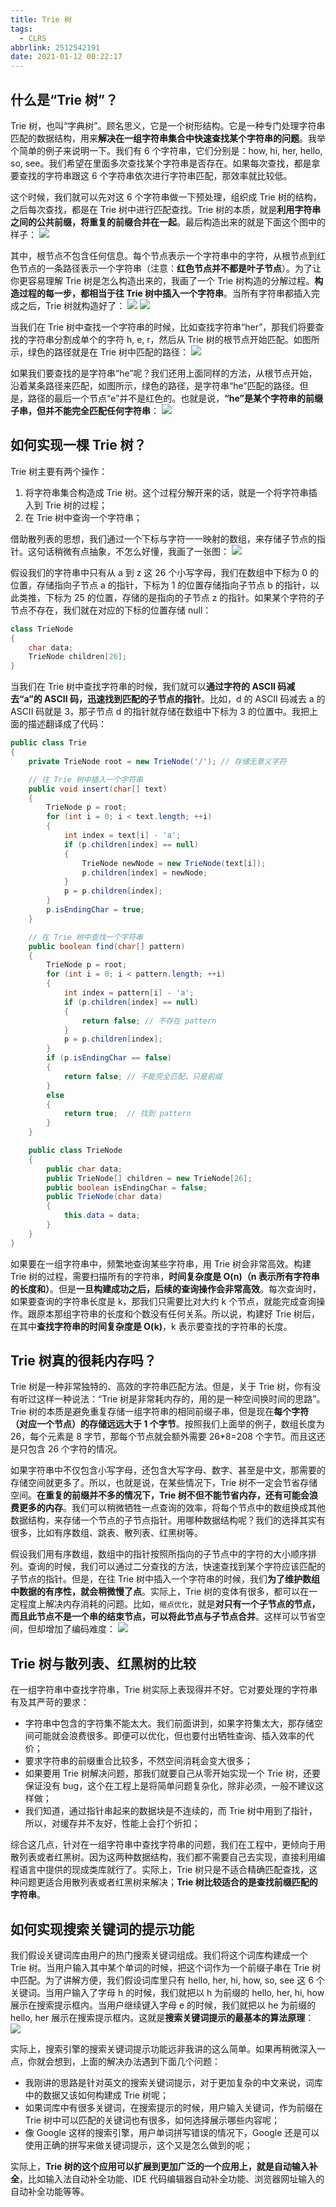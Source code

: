 ```yaml
---
title: Trie 树
tags:
  - CLRS
abbrlink: 2512542191
date: 2021-01-12 00:22:17
---
```

## 什么是“Trie 树”？
Trie 树，也叫“字典树”。顾名思义，它是一个树形结构。它是一种专门处理字符串匹配的数据结构，用来**解决在一组字符串集合中快速查找某个字符串的问题**。我举个简单的例子来说明一下。我们有 6 个字符串，它们分别是：how, hi, her, hello, so, see。我们希望在里面多次查找某个字符串是否存在。如果每次查找，都是拿要查找的字符串跟这 6 个字符串依次进行字符串匹配，那效率就比较低。

这个时候，我们就可以先对这 6 个字符串做一下预处理，组织成 Trie 树的结构，之后每次查找，都是在 Trie 树中进行匹配查找。Trie 树的本质，就是**利用字符串之间的公共前缀，将重复的前缀合并在一起**。最后构造出来的就是下面这个图中的样子：
![](https://raw.githubusercontent.com/necusjz/p/master/CLRS/geek/208.png)
<!--more-->

其中，根节点不包含任何信息。每个节点表示一个字符串中的字符，从根节点到红色节点的一条路径表示一个字符串（注意：**红色节点并不都是叶子节点**）。为了让你更容易理解 Trie 树是怎么构造出来的，我画了一个 Trie 树构造的分解过程。**构造过程的每一步，都相当于往 Trie 树中插入一个字符串**。当所有字符串都插入完成之后，Trie 树就构造好了：
![](https://raw.githubusercontent.com/necusjz/p/master/CLRS/geek/209.png)
![](https://raw.githubusercontent.com/necusjz/p/master/CLRS/geek/210.png)

当我们在 Trie 树中查找一个字符串的时候，比如查找字符串“her”，那我们将要查找的字符串分割成单个的字符 h, e, r，然后从 Trie 树的根节点开始匹配。如图所示，绿色的路径就是在 Trie 树中匹配的路径：
![](https://raw.githubusercontent.com/necusjz/p/master/CLRS/geek/211.png)

如果我们要查找的是字符串“he”呢？我们还用上面同样的方法，从根节点开始，沿着某条路径来匹配，如图所示，绿色的路径，是字符串“he”匹配的路径。但是，路径的最后一个节点“e”并不是红色的。也就是说，**“he”是某个字符串的前缀子串，但并不能完全匹配任何字符串**：
![](https://raw.githubusercontent.com/necusjz/p/master/CLRS/geek/212.png)

## 如何实现一棵 Trie 树？
Trie 树主要有两个操作：
1. 将字符串集合构造成 Trie 树。这个过程分解开来的话，就是一个将字符串插入到 Trie 树的过程；
2. 在 Trie 树中查询一个字符串；

借助散列表的思想，我们通过一个下标与字符一一映射的数组，来存储子节点的指针。这句话稍微有点抽象，不怎么好懂，我画了一张图：
![](https://raw.githubusercontent.com/necusjz/p/master/CLRS/geek/213.png)

假设我们的字符串中只有从 a 到 z 这 26 个小写字母，我们在数组中下标为 0 的位置，存储指向子节点 a 的指针，下标为 1 的位置存储指向子节点 b 的指针，以此类推，下标为 25 的位置，存储的是指向的子节点 z 的指针。如果某个字符的子节点不存在，我们就在对应的下标的位置存储 null：
```java
class TrieNode 
{
    char data;
    TrieNode children[26];
}
```

当我们在 Trie 树中查找字符串的时候，我们就可以**通过字符的 ASCII 码减去“a”的 ASCII 码，迅速找到匹配的子节点的指针**。比如，d 的 ASCII 码减去 a 的 ASCII 码就是 3，那子节点 d 的指针就存储在数组中下标为 3 的位置中。我把上面的描述翻译成了代码：
```java
public class Trie 
{
    private TrieNode root = new TrieNode('/'); // 存储无意义字符

    // 往 Trie 树中插入一个字符串
    public void insert(char[] text) 
    {
        TrieNode p = root;
        for (int i = 0; i < text.length; ++i) 
        {
            int index = text[i] - 'a';
            if (p.children[index] == null) 
            {
                TrieNode newNode = new TrieNode(text[i]);
                p.children[index] = newNode;
            }
            p = p.children[index];
        }
        p.isEndingChar = true;
    }

    // 在 Trie 树中查找一个字符串
    public boolean find(char[] pattern) 
    {
        TrieNode p = root;
        for (int i = 0; i < pattern.length; ++i) 
        {
            int index = pattern[i] - 'a';
            if (p.children[index] == null) 
            {
                return false; // 不存在 pattern
            }
            p = p.children[index];
        }
        if (p.isEndingChar == false)
        {
            return false; // 不能完全匹配，只是前缀
        }
        else 
        {
            return true;  // 找到 pattern
        }
    }

    public class TrieNode 
    {
        public char data;
        public TrieNode[] children = new TrieNode[26];
        public boolean isEndingChar = false;
        public TrieNode(char data) 
        {
            this.data = data;
        }
    }
}
```

如果要在一组字符串中，频繁地查询某些字符串，用 Trie 树会非常高效。构建 Trie 树的过程，需要扫描所有的字符串，**时间复杂度是 O(n)（n 表示所有字符串的长度和）**。但是**一旦构建成功之后，后续的查询操作会非常高效**。每次查询时，如果要查询的字符串长度是 k，那我们只需要比对大约 k 个节点，就能完成查询操作。跟原本那组字符串的长度和个数没有任何关系。所以说，构建好 Trie 树后，在其中**查找字符串的时间复杂度是 O(k)**，k 表示要查找的字符串的长度。

## Trie 树真的很耗内存吗？
Trie 树是一种非常独特的、高效的字符串匹配方法。但是，关于 Trie 树，你有没有听过这样一种说法：“Trie 树是非常耗内存的，用的是一种空间换时间的思路”。Trie 树的本质是避免重复存储一组字符串的相同前缀子串，但是现在**每个字符（对应一个节点）的存储远远大于 1 个字节**。按照我们上面举的例子，数组长度为 26，每个元素是 8 字节，那每个节点就会额外需要 26\*8=208 个字节。而且这还是只包含 26 个字符的情况。

如果字符串中不仅包含小写字母，还包含大写字母、数字、甚至是中文，那需要的存储空间就更多了。所以，也就是说，在某些情况下，Trie 树不一定会节省存储空间。**在重复的前缀并不多的情况下，Trie 树不但不能节省内存，还有可能会浪费更多的内存**。我们可以稍微牺牲一点查询的效率，将每个节点中的数组换成其他数据结构，来存储一个节点的子节点指针。用哪种数据结构呢？我们的选择其实有很多，比如有序数组、跳表、散列表、红黑树等。

假设我们用有序数组，数组中的指针按照所指向的子节点中的字符的大小顺序排列。查询的时候，我们可以通过二分查找的方法，快速查找到某个字符应该匹配的子节点的指针。但是，在往 Trie 树中插入一个字符串的时候，我们**为了维护数组中数据的有序性，就会稍微慢了点**。实际上，Trie 树的变体有很多，都可以在一定程度上解决内存消耗的问题。比如，`缩点优化`，就是**对只有一个子节点的节点，而且此节点不是一个串的结束节点，可以将此节点与子节点合并**。这样可以节省空间，但却增加了编码难度：
![](https://raw.githubusercontent.com/necusjz/p/master/CLRS/geek/214.png)

## Trie 树与散列表、红黑树的比较
在一组字符串中查找字符串，Trie 树实际上表现得并不好。它对要处理的字符串有及其严苛的要求：
- 字符串中包含的字符集不能太大。我们前面讲到，如果字符集太大，那存储空间可能就会浪费很多。即便可以优化，但也要付出牺牲查询、插入效率的代价；
- 要求字符串的前缀重合比较多，不然空间消耗会变大很多；
- 如果要用 Trie 树解决问题，那我们就要自己从零开始实现一个 Trie 树，还要保证没有 bug，这个在工程上是将简单问题复杂化，除非必须，一般不建议这样做；
- 我们知道，通过指针串起来的数据块是不连续的，而 Trie 树中用到了指针，所以，对缓存并不友好，性能上会打个折扣；

综合这几点，针对在一组字符串中查找字符串的问题，我们在工程中，更倾向于用散列表或者红黑树。因为这两种数据结构，我们都不需要自己去实现，直接利用编程语言中提供的现成类库就行了。实际上，Trie 树只是不适合精确匹配查找，这种问题更适合用散列表或者红黑树来解决；**Trie 树比较适合的是查找前缀匹配的字符串**。

## 如何实现搜索关键词的提示功能
我们假设关键词库由用户的热门搜索关键词组成。我们将这个词库构建成一个 Trie 树。当用户输入其中某个单词的时候，把这个词作为一个前缀子串在 Trie 树中匹配。为了讲解方便，我们假设词库里只有 hello, her, hi, how, so, see 这 6 个关键词。当用户输入了字母 h 的时候，我们就把以 h 为前缀的 hello, her, hi, how 展示在搜索提示框内。当用户继续键入字母 e 的时候，我们就把以 he 为前缀的 hello, her 展示在搜索提示框内。这就是**搜索关键词提示的最基本的算法原理**：
![](https://raw.githubusercontent.com/necusjz/p/master/CLRS/geek/215.png)

实际上，搜索引擎的搜索关键词提示功能远非我讲的这么简单。如果再稍微深入一点，你就会想到，上面的解决办法遇到下面几个问题：
- 我刚讲的思路是针对英文的搜索关键词提示，对于更加复杂的中文来说，词库中的数据又该如何构建成 Trie 树呢；
- 如果词库中有很多关键词，在搜索提示的时候，用户输入关键词，作为前缀在 Trie 树中可以匹配的关键词也有很多，如何选择展示哪些内容呢；
- 像 Google 这样的搜索引擎，用户单词拼写错误的情况下，Google 还是可以使用正确的拼写来做关键词提示，这个又是怎么做到的呢；

实际上，**Trie 树的这个应用可以扩展到更加广泛的一个应用上，就是自动输入补全**，比如输入法自动补全功能、IDE 代码编辑器自动补全功能、浏览器网址输入的自动补全功能等等。
